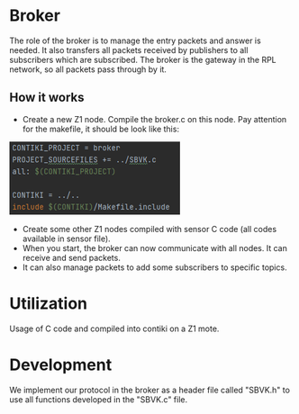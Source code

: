 # Broker

The role of the broker is to manage the entry packets and answer is needed. It also transfers all packets
received by publishers to all subscribers which are subscribed. The broker is the gateway in the RPL
network, so all packets pass through by it.

## How it works

- Create a new Z1 node. Compile the broker.c on this node. 
  Pay attention for the makefile, it should be look like this: 

![GitHub Logo](makefile.PNG)
- Create some other Z1 nodes compiled with sensor C code (all codes available in sensor file).
- When you start, the broker can now communicate with all nodes. It can receive and send packets.
- It can also manage packets to add some subscribers to specific topics. 

# Utilization

Usage of C code and compiled into contiki on a Z1 mote.

# Development

We implement our protocol in the broker as a header file called "SBVK.h" to use all functions developed in the "SBVK.c" file. 


